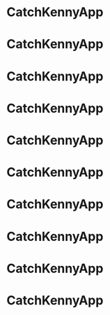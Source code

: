 # CatchKennyApp
# CatchKennyApp
# CatchKennyApp
# CatchKennyApp
# CatchKennyApp
# CatchKennyApp
# CatchKennyApp
# CatchKennyApp
# CatchKennyApp
# CatchKennyApp
